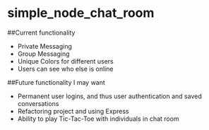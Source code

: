 # simple_node_chat_room

##Current functionality

- Private Messaging
- Group Messaging
- Unique Colors for different users
- Users can see who else is online

##Future functionality I may want

- Permanent user logins, and thus user authentication and saved conversations
- Refactoring project and using Express
- Ability to play Tic-Tac-Toe with individuals in chat room
